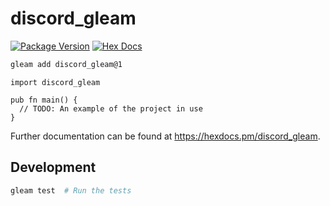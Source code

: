 # discord_gleam

[![Package Version](https://img.shields.io/hexpm/v/discord_gleam)](https://hex.pm/packages/discord_gleam)
[![Hex Docs](https://img.shields.io/badge/hex-docs-ffaff3)](https://hexdocs.pm/discord_gleam/)

```sh
gleam add discord_gleam@1
```
```gleam
import discord_gleam

pub fn main() {
  // TODO: An example of the project in use
}
```

Further documentation can be found at <https://hexdocs.pm/discord_gleam>.

## Development

```sh
gleam test  # Run the tests
```
